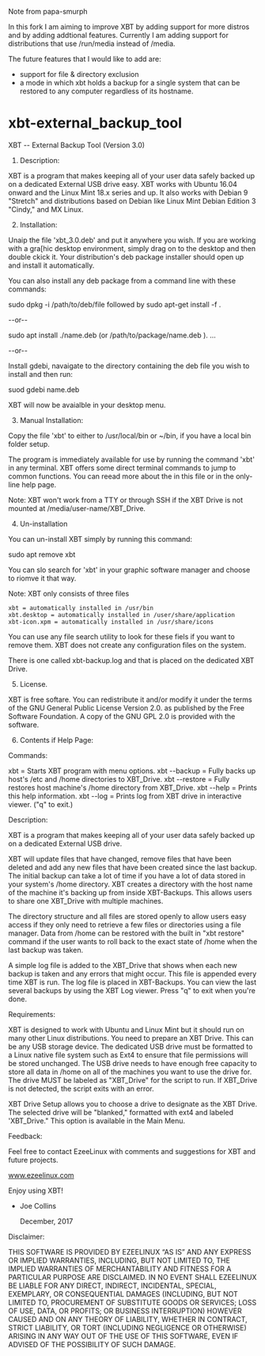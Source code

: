 Note from papa-smurph

In this fork I am aiming to improve XBT by adding support for more distros and by adding addtional features.
Currently I am adding support for distributions that use /run/media instead of /media.

The future features that I would like to add are:
 - support for file & directory exclusion
 - a mode in which xbt holds a backup for a single system that can be restored to any computer regardless of its hostname.






# xbt-external_backup_tool
XBT -- External Backup Tool (Version 3.0)

1. Description:

 XBT is a program that makes keeping all of your user data safely backed up on
 a dedicated External USB drive easy. XBT works with Ubuntu 16.04 onward and
 the Linux Mint 18.x series and up. It also works with Debian 9 "Stretch" 
 and  distributions based on Debian like Linux Mint Debian Edition 3 "Cindy,"
 and MX Linux. 

2. Installation:

 Unaip the file 'xbt_3.0.deb' and put it anywhere you wish. If you are working
 with a gra[hic desktop environment, simply drag on to the desktop and then
 double ckick it. Your distribution's deb package installer should open up and
 install it automatically.

 You can also install any deb package from a command line with these commands:

 sudo dpkg -i /path/to/deb/file followed by sudo apt-get install -f .
 
 --or--

 sudo apt install ./name.deb (or /path/to/package/name.deb ). ...

 --or--

 Install gdebi, navaigate to the directory containing the deb file you wish to
 install and then run:

 suod gdebi name.deb

 XBT will now be avaialble in your desktop menu.
 
3. Manual Installation:

 Copy the file 'xbt' to either to /usr/local/bin or ~/bin, if you have a local
 bin folder setup. 

 The program is immediately available for use by running the command 'xbt' in
 any terminal. XBT offers some direct terminal commands to jump to common
 functions. You can reead more about the in this file or in the only-line help
 page.

 Note: XBT won't work from a TTY or through SSH if the XBT Drive is not mounted
 at /media/user-name/XBT_Drive.

4. Un-installation

 You can un-install XBT simply by running this command:

 sudo apt remove xbt

 You can slo search for 'xbt' in your graphic software manager and choose to
 riomve it that way.

 Note: XBT only consists of three files

    xbt = automatically installed in /usr/bin
    xbt.desktop = automatically installed in /user/share/application
    xbt-icon.xpm = automatically installed in /usr/share/icons

 You can use any file search utility to look for these fiels if you want to
 remove them. XBT does not create any configuration files on the system.

 There is one called xbt-backup.log and that is placed on the dedicated
 XBT Drive.

5. License.

 XBT is free softare. You can redistribute it and/or modify it under the
 terms of the GNU General Public License Version 2.0. as published by
 the Free Software Foundation. A copy of the GNU GPL 2.0 is provided with the
 software.

6. Contents if Help Page:

 Commands:

 xbt = Starts XBT program with menu options.
 xbt --backup = Fully backs up host's /etc and /home directories to XBT_Drive.
 xbt --restore = Fully restores host machine's /home directory from XBT_Drive.
 xbt --help = Prints this help information.
 xbt --log = Prints log from XBT drive in interactive viewer. ("q" to exit.)

 Description:

 XBT is a program that makes keeping all of your user data safely backed up on
 a dedicated External USB drive.

 XBT will update files that have changed, remove files that have been
 deleted and add any new files that have been created since the last backup.
 The initial backup can take a lot of time if you have a lot of data stored
 in your system's /home directory. XBT creates a directory with the host name
 of the machine it's backing up from inside XBT-Backups. This allows users to
 share one XBT_Drive with multiple machines.

 The directory structure and all files are stored openly to allow users easy
 access if they only need to retrieve a few files or directories using a file
 manager. Data from /home can be restored with the built in "xbt restore"
 command if the user wants to roll back to the exact state of /home when the
 last backup was taken.

 A simple log file is added to the XBT_Drive that shows when each new
 backup is taken and any errors that might occur. This file is appended
 every time XBT is run. The log file is placed in XBT-Backups. You can view the
 last several backups by using the XBT Log viewer. Press "q" to exit when
 you're done.

 Requirements:

 XBT is designed to work with Ubuntu and Linux Mint but it should run
 on many other Linux distributions. You need to prepare an XBT Drive.
 This can be any USB storage device. The dedicated USB drive must be
 formatted to a Linux native file system such as Ext4 to ensure that file
 permissions will be stored unchanged. The USB drive needs to have enough
 free capacity to store all data in /home on all of the machines you want to
 use the drive for. The drive MUST be labeled as "XBT_Drive" for the script
 to run. If XBT_Drive is not detected, the script exits with an error.

 XBT Drive Setup allows you to choose a drive to designate as the XBT Drive. The
 selected drive will be "blanked," formatted with ext4 and labeled 'XBT_Drive."
 This option is available in the Main Menu.

 Feedback:

 Feel free to contact EzeeLinux with comments and suggestions for XBT and
 future projects.

 www.ezeelinux.com

 Enjoy using XBT!

 - Joe Collins

   December, 2017

 Disclaimer:

 THIS SOFTWARE IS PROVIDED BY EZEELINUX “AS IS” AND ANY EXPRESS OR IMPLIED
 WARRANTIES, INCLUDING, BUT NOT LIMITED TO, THE IMPLIED WARRANTIES OF
 MERCHANTABILITY AND FITNESS FOR A PARTICULAR PURPOSE ARE DISCLAIMED. IN NO
 EVENT SHALL EZEELINUX BE LIABLE FOR ANY DIRECT, INDIRECT, INCIDENTAL, SPECIAL,
 EXEMPLARY, OR CONSEQUENTIAL DAMAGES (INCLUDING, BUT NOT LIMITED TO,
 PROCUREMENT OF SUBSTITUTE GOODS OR SERVICES; LOSS OF USE, DATA, OR PROFITS; OR
 BUSINESS INTERRUPTION) HOWEVER CAUSED AND ON ANY THEORY OF LIABILITY, WHETHER
 IN CONTRACT, STRICT LIABILITY, OR TORT (INCLUDING NEGLIGENCE OR OTHERWISE)
 ARISING IN ANY WAY OUT OF THE USE OF THIS SOFTWARE, EVEN IF ADVISED OF THE
 POSSIBILITY OF SUCH DAMAGE.

